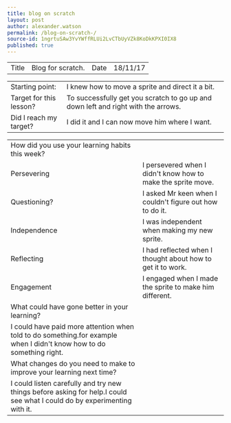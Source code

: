 ```yaml
---
title: blog on scratch 
layout: post
author: alexander.watson
permalink: /blog-on-scratch-/
source-id: 1ngrtuSAw3YvYWffRLUi2LvCTbUyVZk8KoDkKPXI0IX8
published: true
---
```

<table>
  <tr>
    <td>Title</td>
    <td>Blog for scratch.</td>
    <td>Date</td>
    <td>18/11/17</td>
  </tr>
</table>


<table>
  <tr>
    <td>Starting point:</td>
    <td>I knew how to move a sprite and direct it a bit.</td>
  </tr>
  <tr>
    <td>Target for this lesson?</td>
    <td>To successfully get you scratch to go up and down left and right with the arrows.</td>
  </tr>
  <tr>
    <td>Did I reach my target? </td>
    <td>I did it and I can now move him where I want.</td>
  </tr>
</table>


<table>
  <tr>
    <td>How did you use your learning habits this week?</td>
    <td></td>
  </tr>
  <tr>
    <td>Persevering</td>
    <td>I persevered when I didn't know how to make the sprite move.</td>
  </tr>
  <tr>
    <td>Questioning?</td>
    <td>I asked Mr keen when I couldn't figure out how to do it.</td>
  </tr>
  <tr>
    <td>Independence</td>
    <td>I was independent when making my new sprite.</td>
  </tr>
  <tr>
    <td>Reflecting</td>
    <td>I had reflected when I thought about how to get it to work.</td>
  </tr>
  <tr>
    <td>Engagement</td>
    <td>I engaged when I made the sprite to make him different.</td>
  </tr>
  <tr>
    <td>What could have gone better in your learning?</td>
    <td></td>
  </tr>
  <tr>
    <td>I could have paid more attention when told to do something.for example when I didn't know how to do something right.</td>
    <td></td>
  </tr>
  <tr>
    <td>What changes do you need to make to improve your learning next time?</td>
    <td></td>
  </tr>
  <tr>
    <td>I could listen carefully and try new things before asking for help.I could see what I could do by experimenting with it.</td>
    <td></td>
  </tr>
</table>


